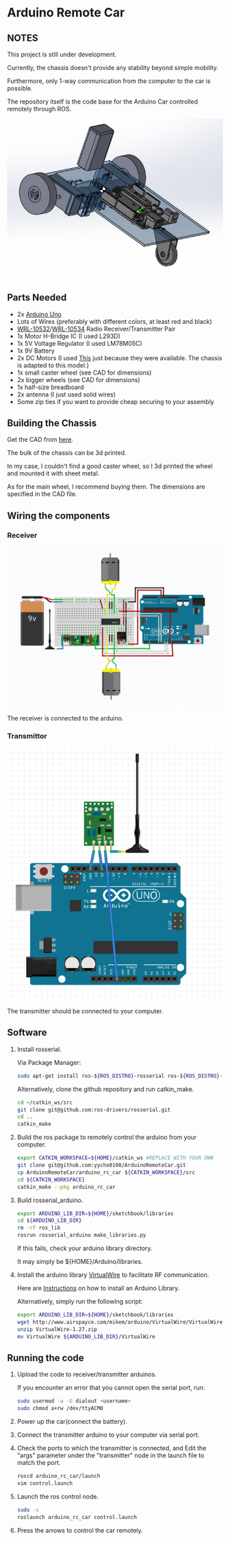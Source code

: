 # Arduino Remote Car

## NOTES 
This project is still under development.

Currently, the chassis doesn't provide any stability beyond simple mobility.

Furthermore, only 1-way communication from the computer to the car is possible.

The repository itself is the code base for the Arduino Car controlled remotely through ROS.

![Car](images/carasm.JPG)

## Parts Needed

- 2x [Arduino Uno](https://www.sparkfun.com/products/11021)
- Lots of Wires (preferably with different colors, at least red and black)
- [WRL-10532](https://www.sparkfun.com/products/10532)/[WRL-10534](https://www.sparkfun.com/products/10534) Radio Receiver/Transmitter Pair
- 1x Motor H-Bridge IC (I used L293D)
- 1x 5V Voltage Regulator (I used LM78M05C)
- 1x 9V Battery
- 2x DC Motors (I used [This](http://www.vigorprecision.com.hk/ProductList.Asp?SortID=1) just because they were available. The chassis is adapted to this model.)
- 1x small caster wheel (see CAD for dimensions)
- 2x bigger wheels (see CAD for dimensions)
- 1x half-size breadboard
- 2x antenna (I just used solid wires)
- Some zip ties if you want to provide cheap securing to your assembly

## Building the Chassis

Get the CAD from [here](https://drive.google.com/open?id=0B75j6bliWwyTUGZSWWZrYkl3Mnc).

The bulk of the chassis can be 3d printed.

In my case, I couldn't find a good caster wheel, so I 3d printed the wheel and mounted it with sheet metal.

As for the main wheel, I recommend buying them. The dimensions are specified in the CAD file.

## Wiring the components

### Receiver

![RX](images/wiring_rx.png)

The receiver is connected to the arduino.

### Transmittor

![TX](images/wiring_tx.png)

The transmitter should be connected to your computer.

## Software

1. Install rosserial.

   Via Package Manager:

   ```bash
   sudo apt-get install ros-${ROS_DISTRO}-rosserial ros-${ROS_DISTRO}-rosserial-python ros-${ROS_DISTRO}-rosserial-arduino
   ```

   Alternatively, clone the github repository and run catkin_make.

   ```bash
   cd ~/catkin_ws/src
   git clone git@github.com:ros-drivers/rosserial.git   
   cd ..
   catkin_make
   ``` 

2. Build the ros package to remotely control the arduino from your computer.

   ```bash
   export CATKIN_WORKSPACE=${HOME}/catkin_ws #REPLACE WITH YOUR OWN
   git clone git@github.com:yycho0108/ArduinoRemoteCar.git
   cp ArduinoRemoteCar/arduino_rc_car ${CATKIN_WORKSPACE}/src
   cd ${CATKIN_WORKSPACE}
   catkin_make --pkg arduino_rc_car
   ```

3. Build rosserial_arduino.

   ```bash
   export ARDUINO_LIB_DIR=${HOME}/sketchbook/libraries
   cd ${ARDUINO_LIB_DIR}
   rm -rf ros_lib
   rosrun rosserial_arduino make_libraries.py 
   ```

   If this fails, check your arduino library directory.
  
   It may simply be ${HOME}/Arduino/libraries.

4. Install the arduino library [VirtualWire](https://www.pjrc.com/teensy/td_libs_VirtualWire.html) to facilitate RF communication.

   Here are [Instructions](https://www.arduino.cc/en/Guide/Libraries) on how to install an Arduino Library.

   Alternatively, simply run the following script: 

   ```bash
   export ARDUINO_LIB_DIR=${HOME}/sketchbook/libraries
   wget http://www.airspayce.com/mikem/arduino/VirtualWire/VirtualWire-1.27.zip
   unzip VirtualWire-1.27.zip
   mv VirtualWire ${ARDUINO_LIB_DIR}/VirtualWire
   ```

## Running the code

1. Upload the code to receiver/transmitter arduinos.

   If you encounter an error that you cannot open the serial port, run:

   ```bash
   sudo usermod -a -G dialout <username>
   sudo chmod a+rw /dev/ttyACM0
   ```

2. Power up the car(connect the battery).
3. Connect the transmitter arduino to your computer via serial port.
4. Check the ports to which the transmitter is connected,
   and Edit the "args" parameter under the "transmitter" node in the launch file to match the port. 

   ```bash
   roscd arduino_rc_car/launch
   vim control.launch
   ```

5. Launch the ros control node.

   ```bash
   sudo -s
   roslaunch arduino_rc_car control.launch
   ```

6. Press the arrows to control the car remotely. 
